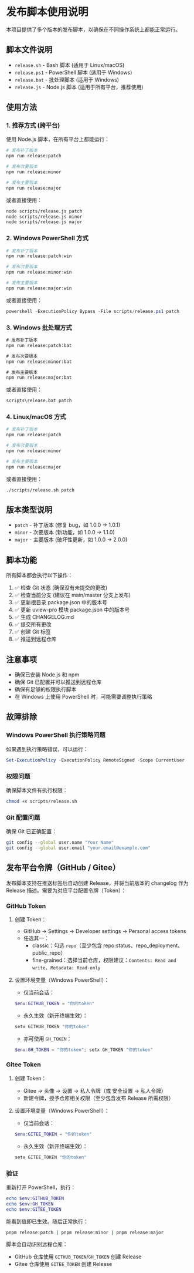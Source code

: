 # 发布脚本使用说明

本项目提供了多个版本的发布脚本，以确保在不同操作系统上都能正常运行。

## 脚本文件说明

- `release.sh` - Bash 脚本 (适用于 Linux/macOS)
- `release.ps1` - PowerShell 脚本 (适用于 Windows)
- `release.bat` - 批处理脚本 (适用于 Windows)
- `release.js` - Node.js 脚本 (适用于所有平台，推荐使用)

## 使用方法

### 1. 推荐方式 (跨平台)

使用 Node.js 脚本，在所有平台上都能运行：

```bash
# 发布补丁版本
npm run release:patch

# 发布次要版本
npm run release:minor

# 发布主要版本
npm run release:major
```

或者直接使用：

```bash
node scripts/release.js patch
node scripts/release.js minor
node scripts/release.js major
```

### 2. Windows PowerShell 方式

```powershell
# 发布补丁版本
npm run release:patch:win

# 发布次要版本
npm run release:minor:win

# 发布主要版本
npm run release:major:win
```

或者直接使用：

```powershell
powershell -ExecutionPolicy Bypass -File scripts/release.ps1 patch
```

### 3. Windows 批处理方式

```cmd
# 发布补丁版本
npm run release:patch:bat

# 发布次要版本
npm run release:minor:bat

# 发布主要版本
npm run release:major:bat
```

或者直接使用：

```cmd
scripts\release.bat patch
```

### 4. Linux/macOS 方式

```bash
# 发布补丁版本
npm run release:patch

# 发布次要版本
npm run release:minor

# 发布主要版本
npm run release:major
```

或者直接使用：

```bash
./scripts/release.sh patch
```

## 版本类型说明

- `patch` - 补丁版本 (修复 bug，如 1.0.0 → 1.0.1)
- `minor` - 次要版本 (新功能，如 1.0.0 → 1.1.0)
- `major` - 主要版本 (破坏性更新，如 1.0.0 → 2.0.0)

## 脚本功能

所有脚本都会执行以下操作：

1. ✅ 检查 Git 状态 (确保没有未提交的更改)
2. ✅ 检查当前分支 (建议在 main/master 分支上发布)
3. ✅ 更新根目录 package.json 中的版本号
4. ✅ 更新 uview-pro 模块 package.json 中的版本号
5. ✅ 生成 CHANGELOG.md
6. ✅ 提交所有更改
7. ✅ 创建 Git 标签
8. ✅ 推送到远程仓库

## 注意事项

- 确保已安装 Node.js 和 npm
- 确保 Git 已配置并可以推送到远程仓库
- 确保有足够的权限执行脚本
- 在 Windows 上使用 PowerShell 时，可能需要调整执行策略

## 故障排除

### Windows PowerShell 执行策略问题

如果遇到执行策略错误，可以运行：

```powershell
Set-ExecutionPolicy -ExecutionPolicy RemoteSigned -Scope CurrentUser
```

### 权限问题

确保脚本文件有执行权限：

```bash
chmod +x scripts/release.sh
```

### Git 配置问题

确保 Git 已正确配置：

```bash
git config --global user.name "Your Name"
git config --global user.email "your.email@example.com"
```

## 发布平台令牌（GitHub / Gitee）

发布脚本支持在推送标签后自动创建 Release，并将当前版本的 changelog 作为 Release 描述。需要为对应平台配置令牌（Token）：

### GitHub Token

1. 创建 Token：
    - GitHub → Settings → Developer settings → Personal access tokens
    - 任选其一：
        - classic：勾选 `repo`（至少包含 repo:status、repo_deployment、public_repo）
        - fine-grained：选择当前仓库，权限建议：`Contents: Read and write`、`Metadata: Read-only`
2. 设置环境变量（Windows PowerShell）：
    - 仅当前会话：

    ```powershell
    $env:GITHUB_TOKEN = "你的token"
    ```

    - 永久生效（新开终端生效）：

    ```powershell
    setx GITHUB_TOKEN "你的token"
    ```

    - 亦可使用 `GH_TOKEN`：

    ```powershell
    $env:GH_TOKEN = "你的token"; setx GH_TOKEN "你的token"
    ```

### Gitee Token

1. 创建 Token：
    - Gitee → 头像 → 设置 → 私人令牌（或 安全设置 → 私人令牌）
    - 新建令牌，授予仓库相关权限（至少包含发布 Release 所需权限）
2. 设置环境变量（Windows PowerShell）：
    - 仅当前会话：

    ```powershell
    $env:GITEE_TOKEN = "你的token"
    ```

    - 永久生效（新开终端生效）：

    ```powershell
    setx GITEE_TOKEN "你的token"
    ```

### 验证

重新打开 PowerShell，执行：

```powershell
echo $env:GITHUB_TOKEN
echo $env:GH_TOKEN
echo $env:GITEE_TOKEN
```

能看到值即已生效。随后正常执行：

```bash
pnpm release:patch | pnpm release:minor | pnpm release:major
```

脚本会自动识别远程仓库：

- GitHub 仓库使用 `GITHUB_TOKEN`/`GH_TOKEN` 创建 Release
- Gitee 仓库使用 `GITEE_TOKEN` 创建 Release
